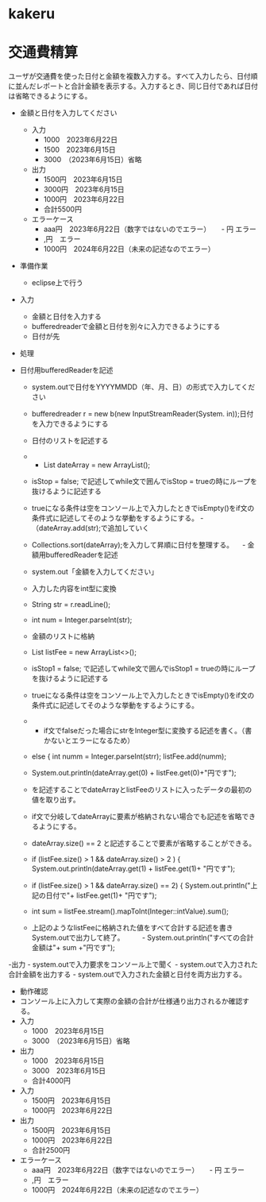 # kakeru
# 交通費精算
ユーザが交通費を使った日付と金額を複数入力する。すべて入力したら、日付順に並んだレポートと合計金額を表示する。入力するとき、同じ日付であれば日付は省略できるようにする。


-  金額と日付を入力してください
    -  入力
       -  1000　2023年6月22日
       -  1500　2023年6月15日
       -  3000　（2023年6月15日）省略
    -  出力
       -  1500円　2023年6月15日
       -  3000円　2023年6月15日
       -  1000円　2023年6月22日
       -  合計5500円
    -  エラーケース
       -  aaa円　2023年6月22日（数字ではないのでエラー）
　     -   円 エラー
       -   ,円　エラー
       -  1000円　2024年6月22日（未来の記述なのでエラー）

-  準備作業
     -  eclipse上で行う

-  入力
     -  金額と日付を入力する
     -  bufferedreaderで金額と日付を別々に入力できるようにする
     -  日付が先

-  処理

  - 日付用bufferedReaderを記述
     -  system.outで日付をYYYYMMDD（年、月、日）の形式で入力してください
     -  bufferedreader r = new b(new InputStreamReader(System. in));日付を入力できるようにする
     -  日付のリストを記述する
     -   - List<String> dateArray = new ArrayList<String>();
     -  isStop = false; で記述してwhile文で囲んでisStop = trueの時にループを抜けるように記述する
     -  trueになる条件は空をコンソール上で入力したときでisEmpty()をif文の条件式に記述してそのような挙動をするようにする。
     -（dateArray.add(str);で追加していく
     -  Collections.sort(dateArray);を入力して昇順に日付を整理する。
　- 金額用bufferedReaderを記述                   
     - system.out「金額を入力してください」
     - 入力した内容をint型に変換
     - String str = r.readLine();
     - int num = Integer.parseInt(str);
     - 金額のリストに格納
     - List<Integer> listFee = new ArrayList<>();
     - isStop1 = false; で記述してwhile文で囲んでisStop1 = trueの時にループを抜けるように記述する
     - trueになる条件は空をコンソール上で入力したときでisEmpty()をif文の条件式に記述してそのような挙動をするようにする。
     -  - if文でfalseだった場合にstrをInteger型に変換する記述を書く。（書かないとエラーになるため）
     - else {
	   int numm = Integer.parseInt(strr);
       listFee.add(numm);

     - System.out.println(dateArray.get(0) + listFee.get(0)+"円です");
     - を記述することでdateArrayとlistFeeのリストに入ったデータの最初の値を取り出す。
     - if文で分岐してdateArrayに要素が格納されない場合でも記述を省略できるようにする。
     - dateArray.size() == 2 と記述することで要素が省略することができる。
     - if (listFee.size() > 1 && dateArray.size() > 2 ) {
			System.out.println(dateArray.get(1) + listFee.get(1)+ "円です");
     - if (listFee.size() > 1 && dateArray.size() == 2) {
			System.out.println("上記の日付で"+ listFee.get(1)+ "円です");
     - int sum = listFee.stream().mapToInt(Integer::intValue).sum();
     - 上記のようなlistFeeに格納された値をすべて合計する記述を書きSystem.outで出力して終了。
　　 - System.out.println("すべての合計金額は"+ sum +"円です");



   -出力
    - system.outで入力要求をコンソール上で聞く
    - system.outで入力された合計金額を出力する
    - system.outで入力された金額と日付を両方出力する。


-  動作確認
  -  コンソール上に入力して実際の金額の合計が仕様通り出力されるか確認する。
   - 入力
     - 1000　2023年6月15日
     - 3000　（2023年6月15日）省略
   - 出力
     - 1000　2023年6月15日
     - 3000　2023年6月15日
     - 合計4000円
   - 入力
     - 1500円　2023年6月15日
     - 1000円　2023年6月22日
   - 出力
     - 1500円　2023年6月15日
     - 1000円　2023年6月22日
     - 合計2500円
-  エラーケース
     - aaa円　2023年6月22日（数字ではないのでエラー）
　   - 円 エラー
     - ,円　エラー
     - 1000円　2024年6月22日（未来の記述なのでエラー）


